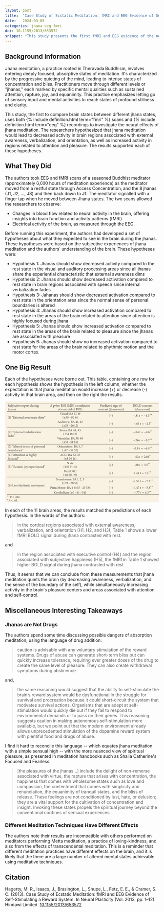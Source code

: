```yaml
---
layout: post
title:  "Case Study of Ecstatic Meditation: fMRI and EEG Evidence of Self-Stimulating a Reward System"
date:   2024-03-05
categories: jhana eeg fmri
doi: 10.1155/2013/653572
snippet: "This study presents the first fMRI and EEG evidence of the neural effects of jhana meditation. The results show that jhana meditation quiets the brain, while simultaneously increasing activity in the brain's pleasure centers and areas associated with attention and self-control."
---
```


## Background Information

Jhana meditation, a practice rooted in Theravada Buddhism, involves entering deeply focused, absorptive states of meditation. It's characterized by the progressive quieting of the mind, leading to intense states of concentration and bliss. Practitioners move through different levels or "jhanas," each marked by specific mental qualities such as sustained attention, rapture, joy, and equanimity. This practice emphasizes letting go of sensory input and mental activities to reach states of profound stillness and clarity.

This study, the first to compare brain states between different jhana states,  uses both {% include definition.html term="fmri" %} scans and {% include definition.html term="eeg" %} recordings to investigate the neural effects of jhana meditation. The researchers hypothesized that jhana meditation would lead to decreased activity in brain regions associated with external awareness, verbalization, and orientation, as well as increased activity in regions related to attention and pleasure. The results supported each of these hypotheses.

## What They Did

The authors took EEG and fMRI scans of a seasoned Buddhist meditator (approximately 6,000 hours of meditation experience) as the meditator moved from a restful state through Access Concentration, and the 8 jhanas (J1, J2, ..., J8) and then back down to J1.  The meditator signalled with a finger tap when he moved between Jhana states.  The two scans allowed the researchers to observe:

* Changes in blood flow related to neural activity in the brain, offering insights into brain function and activity patterns (fMRI)
* Electrical activity of the brain, as measured through the EEG.

Before running this experiment, the authors had developed a set of hypotheses about what they expected to see in the brain during the jhanas.  These hypotheses were based on the subjective experiences of jhana meditation and the authors' understanding of the brain. These hypotheses were:

* Hypothesis 1: Jhanas should show decreased activity compared to the rest state in the visual and auditory processing areas since all jhanas share the experiential characteristic that external awareness dims
* Hypothesis 2: Jhanas should show decreased activation compared to rest state in brain regions associated with speech since internal verbalization fades
* Hypothesis 3: Jahanas should show decreased activation compared to rest state in the orientation area since the normal sense of personal boundaries is altered
* Hypothesis 4: Jhanas should show increased activation compared to rest state in the areas of the brain related to attention since attention is highly focused during jhana
* Hypothesis 5: Jhanas should show increased activation compared to rest state in the areas of the brain related to pleasure since the jhanas are associated with pleasure
* Hypothesis 6: Jhanas should show no increased activation compared to rest state for the areas of the brain related to phythmic motion and the motor cortex.

## One Big Result

Each of the hypotheses were borne out.  This table, containing one row for each hypothesis shows the hypothesis in the left column, whether the expectation is that jhana meditation would increase (+) or decrease (-) activity in that brain area, and then on the right the results.

![Table of Hypotheses and Results. The left-most column contains the hypothesis, next is the location on the head at which brain waves were measured, followed by the hypothesis prediction for whether brain activity in that area should increase (+) or decrease.  The right-most table contains the difference in activity between the restful state and the jhanas.  In every case, the direction of the effect matches the hypothesis prediction.](/assets/article_images/ecstatic-meditation-reward-system/jhana_table.png)

In each of the 11 brain areas, the results matched the predictions of each hypothesis.  In the words of the authors:

> In the cortical regions associated with external awareness, verbalization, and orientation (H1, H2, and H3), Table 1 shows a lower fMRI BOLD signal during jhana contrasted with rest.

and

> In the region associated with executive control (H4) and the region associated with subjective happiness (H5), the fMRI in Table 1 showed higher BOLD signal during jhana contrasted with rest

Thus, it seems that we can conclude from these measurements that jhana meditation quiets the brain (by decreasing awareness, verbalization, and the sense of the boundary of the self), while simultaneously increasing activity in the brain's pleasure centers and areas associated with attention and self-control.

## Miscellaneous Interesting Takeaways

### Jhanas are Not Drugs

The authors spend some time discussing possible dangers of absorption meditation, using the language of drug addition:

> caution is advisable with any voluntary stimulation of the reward systems. Drugs of abuse can generate short-term bliss but can quickly increase tolerance, requiring ever greater doses of the drug to create the same level of pleasure. They can also create withdrawal symptoms during abstinence

and,

> the same reasoning would suggest that the ability to self-stimulate the brain’s reward system would be dysfunctional in the struggle for survival and procreation because it could short-circuit the system that motivates survival actions. Organisms that are adept at self-stimulation would quickly die out if they fail to respond to environmental demands or to pass on their genes. This reasoning suggests caution in making autonomous self-stimulation more available, but we point out that the modern environment already allows unprecedented stimulation of the dopamine reward system with plentiful food and drugs of abuse.

I find it hard to reconcile this language -- which equates jhana meditation with a simple sensual high -- with the more nuanced view of spiritual pleasure, as presented in meditation handbooks such as Shaila Catherine's Focused and Fearless:

> [the pleasures of the jhanas...] include the delight of non-remorse associated with virtue, the rapture that arises with concentration, the happiness that comes with wholesome states such as love and compassion, the contentment that comes with simplicity and renunciation, the equanimity of tranquil states, and the bliss of release. These feelings are not conditioned by lust, hate, or delusion; they are a vital support for the cultivation of concentration and insight. Invoking these states propels the spiritual journey beyond the conventional confines of sensual experiences.

### Different Meditation Techniques Have Different Effects

The authors note their results are incompatible with others performed on meditators performing Metta meditation, a practice of loving-kindness, and also from the effects of transcendental meditation.  This is a reminder that different meditation practices have different effects on the brain, and it is likely that the there are a large number of altered mental states achievable using meditative techniques.

## Citation

Hagerty, M. R., Isaacs, J., Brasington, L., Shupe, L., Fetz, E. E., & Cramer, S. C. (2013). Case Study of Ecstatic Meditation: fMRI and EEG Evidence of Self-Stimulating a Reward System. In Neural Plasticity (Vol. 2013, pp. 1–12). Hindawi Limited. [10.1155/2013/653572](https://doi.org/10.1155/2013/653572)
